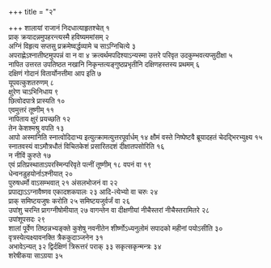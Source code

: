 +++
title = "२"

+++
शालायां राजानं निदधात्याहृतश्चेत् १  
प्राक् क्रयादन्नमुपहरन्त्यस्मै
हविष्यममांसम् २  
अग्निं विहृत्य सप्तसु प्रक्रमेष्वर्द्धव्यामे
च साऽग्निचित्ये ३  
अपराह्णेऽश्नातीष्टमुपपन्नं वा न वा ४
क्रत्वर्थमपदिश्याऽन्यस्मा उत्तरे
परिवृत उदकुम्भवत्यप्सुदीक्षा ५  
नापित उत्तरत उपतिष्ठत नखानि
निकृन्तत्यङ्गुष्ठप्रभृतीनि दक्षिणहस्तस्य प्रथमम् ६  
दक्षिणं
गोदानं वितार्योनत्तीमा आप इति ७  
यूपवत्कुशतरुणम् ८  
क्षुरेण चाऽभिनिधाय
९  
छित्वोदपात्रे प्रास्यति १०  
एवमुत्तरं तूष्णीम् ११  
नापिताय क्षुरं
प्रयच्छति १२  
तेन केशश्मश्रु वपति १३  
आपो अस्मानिति
स्नात्वोदिदाभ्य इत्युत्क्रामत्युत्तरपूर्वार्धम् १४
क्षौमं वस्ते निष्पेष्टवै ब्रूयादहतं चेदद्भिरभ्युक्ष्य १५
स्नातवस्यं वाऽमौत्रधौतं विचितकेशं प्रसारितदशं
दीक्षातपसोरिति १६  
न नीविं कुरुते १७  
एवं
प्रतिप्रस्थाताऽपरस्मिन्परिवृते पत्नीं तूष्णीम् १८
वपनं वा १९  
धेन्वनडुहयोर्नाऽश्नीयात् २०  
पुरुषधर्मो वाऽसम्भवात् २१
अंसलभोजनं वा २२  
प्रपाद्याऽऽग्नावैष्णव एकादशकपालः २३
आदि-त्येभ्यो वा चरुः २४  
प्राक् समिष्टयजुषः करोति २५
समिष्टयजुर्वर्जं वा २६  
उपांशु चरन्ति प्रागग्नीषोमीयात् २७
वागन्तेन वा दीक्षणीयां नीचैस्तरां नीचैस्तरामितरे २८  
उपांशूपसदः
२९  
शालां पूर्वेण तिष्ठन्नभ्यङ्क्ते कुशेषु नवनीतेन शीर्ष्णोऽध्यनुलोमं
सपादको महीनां पयोऽसीति ३०  
वृत्रस्येत्यक्ष्यावनक्ति
त्रैककुदाञ्जनेन ३१  
अभावेऽन्यत् ३२
द्विर्दक्षिणं त्रिरूत्तरं पराक् ३३
सकृत्सकृन्मन्त्रः ३४  
शरेषीकया साऽग्रया
३५  
